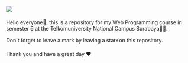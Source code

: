 <h1 align="left">
    <img src="https://readme-typing-svg.herokuapp.com/?font=Righteous&size=35&color=F7AA00&center=false&vCenter=true&width=800&height=70&duration=4000&pause=500&lines=Welcome+to+My+Repository+😁;"/>
</h1>
 
<p>Hello everyone👋, this is a repository for my Web Programming course in semester 6 at the Telkomuniversity National Campus Surabaya🧑‍💻.</p>
<p>Don't forget to leave a mark by leaving a star⚡on this repository.</p>
<p>Thank you and have a great day ❤</p>
